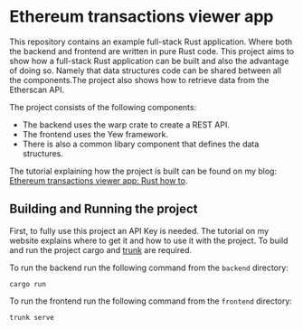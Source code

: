# Ethereum transactions viewer app

This repository contains an example full-stack Rust application. Where both the backend and frontend are written in pure Rust code. This project aims to show how a full-stack Rust application can be built and also the advantage of doing so. Namely that data structures code can be shared between all the components.The project also shows how to retrieve data from the Etherscan API.

The project consists of the following components:

- The backend uses the warp crate to create a REST API.
- The frontend uses the Yew framework.
- There is also a common libary component that defines the data structures.

The tutorial explaining how the project is built can be found on my blog: [Ethereum transactions viewer app: Rust how to](https://tms-dev-blog.com/ethereum-transaction-viewer-rust-app).

## Building and Running the project

First, to fully use this project an API Key is needed. The tutorial on my website explains where to get it and how to use it with the project. To build and run the project cargo and [trunk](https://trunkrs.dev/) are required.

To run the backend run the following command from the `backend` directory:

`cargo run`

To run the frontend run the following command from the `frontend` directory:

`trunk serve`
